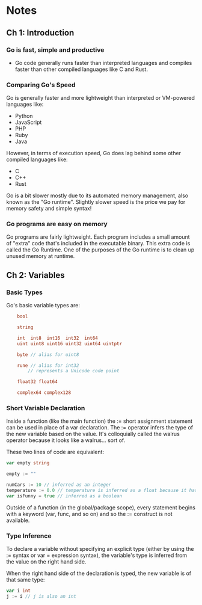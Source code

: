 # Notes

## Ch 1: Introduction

### Go is fast, simple and productive

- Go code generally runs faster than interpreted languages and compiles faster than other compiled languages like C and Rust.

### Comparing Go's Speed

Go is generally faster and more lightweight than interpreted or VM-powered languages like:

- Python
- JavaScript
- PHP
- Ruby
- Java

However, in terms of execution speed, Go does lag behind some other compiled languages like:

- C
- C++
- Rust

Go is a bit slower mostly due to its automated memory management, also known as the "Go runtime". Slightly slower speed is the price we pay for memory safety and simple syntax!

### Go programs are easy on memory

Go programs are fairly lightweight. Each program includes a small amount of "extra" code that's included in the executable binary. This extra code is called the Go Runtime. One of the purposes of the Go runtime is to clean up unused memory at runtime.

## Ch 2: Variables

### Basic Types

Go's basic variable types are:

```go
    bool

    string

    int  int8  int16  int32  int64
    uint uint8 uint16 uint32 uint64 uintptr

    byte // alias for uint8

    rune // alias for int32
        // represents a Unicode code point

    float32 float64

    complex64 complex128
```

### Short Variable Declaration

Inside a function (like the main function) the := short assignment statement can be used in place of a var declaration. The := operator infers the type of the new variable based on the value. It's colloquially called the walrus operator because it looks like a walrus... sort of.

These two lines of code are equivalent:

```go
var empty string

```

```go
empty := ""

```

```go
numCars := 10 // inferred as an integer
temperature := 0.0 // temperature is inferred as a float because it has a decimal
var isFunny = true // inferred as a boolean

```

Outside of a function (in the global/package scope), every statement begins with a keyword (var, func, and so on) and so the := construct is not available.

### Type Inference

To declare a variable without specifying an explicit type (either by using the := syntax or var = expression syntax), the variable's type is inferred from the value on the right hand side.

When the right hand side of the declaration is typed, the new variable is of that same type:

```go
var i int
j := i // j is also an int
```
